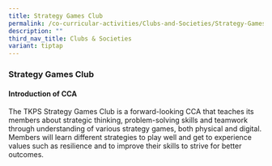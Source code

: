 ```yaml
---
title: Strategy Games Club
permalink: /co-curricular-activities/Clubs-and-Societies/Strategy-Games-Club/
description: ""
third_nav_title: Clubs & Societies
variant: tiptap
---
```

<h3><strong>Strategy Games Club</strong></h3>
<h4><strong>Introduction of CCA</strong></h4>
<p>The TKPS Strategy Games Club is a forward-looking CCA that teaches its
members about strategic thinking, problem-solving skills and teamwork through
understanding of various strategy games, both physical and digital. Members
will learn different strategies to play well and get to experience values
such as resilience and to improve their skills to strive for better outcomes.</p>
<p></p>